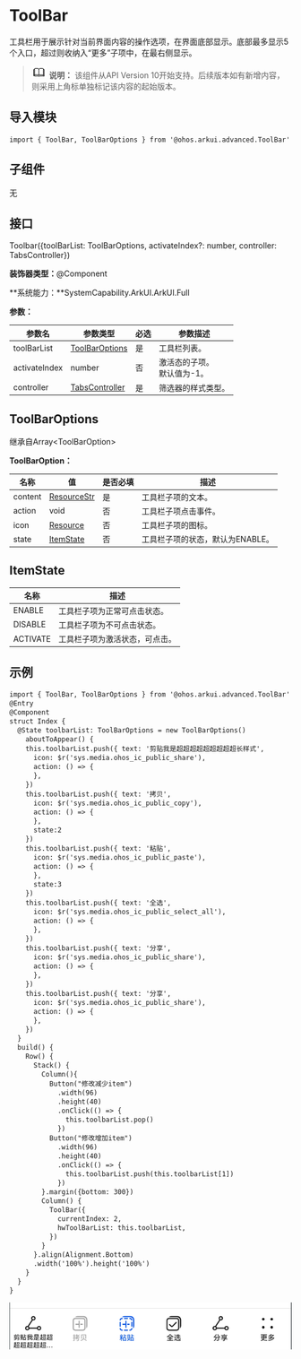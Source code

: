 # ToolBar


工具栏用于展示针对当前界面内容的操作选项，在界面底部显示。底部最多显示5个入口，超过则收纳入“更多”子项中，在最右侧显示。


> ![icon-note.gif](public_sys-resources/icon-note.gif) **说明：**
> 该组件从API Version 10开始支持。后续版本如有新增内容，则采用上角标单独标记该内容的起始版本。


## 导入模块

```
import { ToolBar, ToolBarOptions } from '@ohos.arkui.advanced.ToolBar'
```


## 子组件

无


## 接口

Toolbar({toolBarList: ToolBarOptions, activateIndex?: number, controller: TabsController})

**装饰器类型：**\@Component

**系统能力：**SystemCapability.ArkUI.ArkUI.Full

**参数：**

| 参数名 | 参数类型 | 必选 | 参数描述 | 
| -------- | -------- | -------- | -------- |
| toolBarList | [ToolBarOptions](#toolbaroptions) | 是 | 工具栏列表。 | 
| activateIndex | number | 否 | 激活态的子项。<br/>默认值为-1。 | 
| controller | [TabsController](https://docs.openharmony.cn/pages/v3.1/zh-cn/application-dev/reference/arkui-ts/ts-container-tabs.md/#Tabscontroller) | 是 | 筛选器的样式类型。 | 


## ToolBarOptions

继承自Array&lt;ToolBarOption&gt;

**ToolBarOption：**

| 名称 | 值 | 是否必填 | 描述 | 
| -------- | -------- | -------- | -------- |
| content | [ResourceStr](https://docs.openharmony.cn/pages/v4.0/zh-cn/application-dev/reference/arkui-ts/ts-types.md/#resourcestr) | 是 | 工具栏子项的文本。 | 
| action | void | 否 | 工具栏子项点击事件。 | 
| icon | [Resource](https://docs.openharmony.cn/pages/v4.0/zh-cn/application-dev/reference/arkui-ts/ts-types.md/#resource) | 否 | 工具栏子项的图标。 | 
| state | [ItemState](#itemstate) | 否 | 工具栏子项的状态，默认为ENABLE。 | 


## ItemState

| 名称 | 描述 | 
| -------- | -------- |
| ENABLE | 工具栏子项为正常可点击状态。 | 
| DISABLE | 工具栏子项为不可点击状态。 | 
| ACTIVATE | 工具栏子项为激活状态，可点击。 | 


## 示例

```
import { ToolBar, ToolBarOptions } from '@ohos.arkui.advanced.ToolBar'
@Entry
@Component
struct Index {
  @State toolbarList: ToolBarOptions = new ToolBarOptions()
    aboutToAppear() {
    this.toolbarList.push({ text: '剪贴我是超超超超超超超超超长样式',
      icon: $r('sys.media.ohos_ic_public_share'),
      action: () => {
      },
    })
    this.toolbarList.push({ text: '拷贝',
      icon: $r('sys.media.ohos_ic_public_copy'),
      action: () => {
      },
      state:2
    })
    this.toolbarList.push({ text: '粘贴',
      icon: $r('sys.media.ohos_ic_public_paste'),
      action: () => {
      },
      state:3
    })
    this.toolbarList.push({ text: '全选',
      icon: $r('sys.media.ohos_ic_public_select_all'),
      action: () => {
      },
    })
    this.toolbarList.push({ text: '分享',
      icon: $r('sys.media.ohos_ic_public_share'),
      action: () => {
      },
    })
    this.toolbarList.push({ text: '分享',
      icon: $r('sys.media.ohos_ic_public_share'),
      action: () => {
      },
    })
  }
  build() {
    Row() {
      Stack() {
        Column(){
          Button("修改减少item")
            .width(96)
            .height(40)
            .onClick(() => {
              this.toolbarList.pop()
            })
          Button("修改增加item")
            .width(96)
            .height(40)
            .onClick(() => {
              this.toolbarList.push(this.toolbarList[1])
            })
        }.margin({bottom: 300})
        Column() {
          ToolBar({
            currentIndex: 2,
            hwToolBarList: this.toolbarList,
          })
        }
      }.align(Alignment.Bottom)
      .width('100%').height('100%')
    }
  }
}
```

![zh-cn_image_0000001658655445](figures/zh-cn_image_0000001658655445.png)
